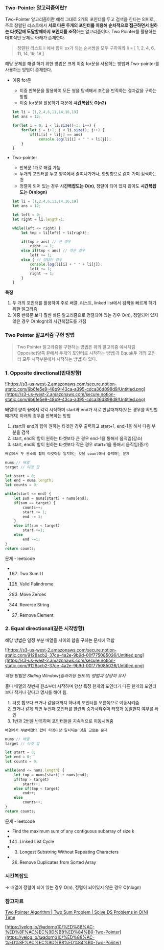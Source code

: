 ### Two-Pointer 알고리즘이란?

 Two-Pointer 알고리즘이란 해석 그대로 2개의 포인터를 두고 검색을 한다는 의미로, 주로 정렬된 리스트에서 **서로 다른 두개의 포인터를 이용해 순차적으로 접근하면서 원하는 타겟값에 도달할때까지 포인터를 조작**하는 알고리즘이다. Two Pointer를 활용하는 대표적인 문제로 아래가 존재한다.

> 정렬된 리스트 li 에서 합이 xx가 되는 순서쌍을 모두 구하여라
li = [ 1, 2, 4, 6, 11, 14, 16, 19 ]

해당 문제를 해결 하기 위한 방법은 크게 이중 for문을 사용하는 방법과 Two-pointer를 사용하는 방법이 존재한다.

- 이중 for문
    - 이중 반복문을 활용하여 모든 쌍을 탐색해서 조건을 만족하는 결과값을 구하는 방법
    - 이중 for문을 활용하기 때문에 **시간복잡도 O(n2)**

    ```jsx
    let li = [1,2,4,6,11,14,16,19]
    let ans = 12;

    for(let i = 0; i < li.size()-1; i++) {
    	for(let j = i+1; j < li.size(); j++) {
    		if(li[i] + li[j] == ans)
    			console.log(li[i] + " " + li[j]);
    	}
    }
    ```

- Two-pointer
    - 반복문 1개로 해결 가능
    - 두개의 포인터를 두고 양쪽에서 줄여나가거나, 한방향으로 같이 가며 검색하는 것
    - 정렬이 되어 있는 경우 시**간복잡도는 O(n)**, 정렬이 되어 있지 않아도 **시간복잡도는 O(nlogn)**

    ```jsx
    let li = [1,2,4,6,11,14,16,19]
    let ans = 12;

    let left = 0;
    let right = li.length-1;

    while(left <= right) {
    	let tmp = li[left] + li[right];

    	if(tmp > ans) // 큰 경우
    		right -= 1;
    	else if(tmp < ans) // 작은 경우
    		left += 1;
    	else { // 정답인 경우
    		console.log(li[i] + " " + li[j]);
    		left += 1;
    		right -= 1;
    	}
    }
    ```

**특징**

1. 두 개의 포인터를 활용하여 주로 배열, 리스트, linked list에서 검색을 빠르게 하기 위한 알고리즘
2. 이중 반복문 보다 훨씬 빠른 알고리즘으로 정렬되어 있는 경우 O(n), 정렬되어 있지 않은 경우 O(nlogn)의 시간복잡도를 가짐

### Two Pointer 알고리즘 구현 방법

> Two Pointer 알고리즘을 구현하는 방법은 위의 알고리즘 예시처럼 Opposite(양쪽 끝에서 두개의 포인터로 시작하는 방법)과 Equal(두 개의 포인터 모두 시작부분에서 시작하는 방법)이 있다.

### 1. Opposite directional(반대방향)

![https://s3-us-west-2.amazonaws.com/secure.notion-static.com/6b6fe5e9-48b9-43ca-a395-cdca36d898d9/Untitled.png](https://s3-us-west-2.amazonaws.com/secure.notion-static.com/6b6fe5e9-48b9-43ca-a395-cdca36d898d9/Untitled.png)

배열의 양쪽 끝에서 각각 시작하며 start와 end가 서로 만날때까지(모든 경우를 확인할 때까지) 아래의 경우를 반복하는 방법

1. start와 end의 합이 원하는 타겟인 경우 출력하고 start+1, end-1을 해서 다음 부분을 검색
2. start, end의 합이 원하는 타겟보다 큰 경우 end-1을 통해서 움직임(감소)
3. start, end의 합이 원하는 타겟보다 작은 경우 start+1을 통해서 움직임(증가)

```jsx
배열에서 두 원소의 합이 타겟이랑 일치하는 것을 count해서 출력하는 문제

nums // 배열
target // 타겟 합

let start = 0;
let end = nums.length;
let counts = 0;

while(start <= end) {
	let sum = nums[start] + nums[end];
	if(sum == target) {
		counts++;
		start += 1;
		end -= 1;
	}
	else if(sum < target)
		start +=1;
	else 
		end -=1;
}
return counts;
```

문제 - leetcode

- 167. Two Sum I I
- 125. Valid Palindrome
- 283. Move Zeroes
- 344. Reverse String
- 27. Remove Element

### 2. Equal directional(같은 시작방향)

해당 방법은 일정 부분 배열들 사이의 합을 구하는 문제에 적합

![https://s3-us-west-2.amazonaws.com/secure.notion-static.com/9128acb2-37ce-4a2e-9b9d-00f775085026/Untitled.png](https://s3-us-west-2.amazonaws.com/secure.notion-static.com/9128acb2-37ce-4a2e-9b9d-00f775085026/Untitled.png)

*해당 방법은 Sliding Window(슬라이딩 윈도우) 방법과 상당히 유사*

둘다 배열의 첫번째 원소부터 시작하며 항상 특정 한개의 포인터가 다른 한개의 포인터보다 작거나 같다고 명시를 해야 됨. 

1. 타겟 합보다 크거나 같을때까지 하나의 포인터를 오른쪽으로 이동시켜줌
2. 크거나 같게 되면 두번째 포인터를 한칸씩 증가시켜주며 타겟과 동일한지 여부를 확인
3. 1번과 2번을 반복하며 포인터들을 지속적으로 이동시켜줌

```jsx
배열에서 부분배열의 합이 타겟이랑 일치하는 것을 고르는 문제

nums // 배열
target // 타겟 합

let start = 0;
let end = 0;
let counts = 0;

while(end <= nums.length) {
	let tmp = nums[start] + nums[end];
	if(tmp > target)
		start++;
	else if(tmp < target)
		end++;
	else
		counts++;
}
return counts;
```

문제 - leetcode

- Find the maximum sum of any contiguous subarray of size k
- 141. Linked List Cycle
- 3. Longest Substring Without Repeating Characters
- 26. Remove Duplicates from Sorted Array

### 시간복잡도

→ 배열이 정렬이 되어 있는 경우 O(n), 정렬이 되어있지 않은 경우 O(nlogn)

### 참고자료

[Two Pointer Algorithm | Two Sum Problem | Solve DS Problems in O(N) Time](https://www.youtube.com/watch?v=2wVjt3yhGwg)

[https://velog.io/@adorno10/%ED%88%AC-%ED%8F%AC%EC%9D%B8%ED%84%B0-Two-Pointer](https://velog.io/@adorno10/%ED%88%AC-%ED%8F%AC%EC%9D%B8%ED%84%B0-Two-Pointer)